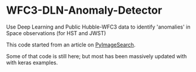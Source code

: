 # WFC3-DLN-Anomaly-Detector
Use Deep Learning and Public Hubble-WFC3 data to identify 'anomalies' in Space observations (for HST and JWST)

This code started from an article on [PyImageSearch](https://www.pyimagesearch.com/2018/04/16/keras-and-convolutional-neural-networks-cnns/).

Some of that code is still here; but most has been massively updated with with keras examples.
